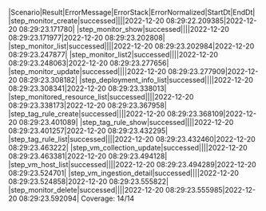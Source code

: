 |Scenario|Result|ErrorMessage|ErrorStack|ErrorNormalized|StartDt|EndDt|
|step_monitor_create|successed||||2022-12-20 08:29:22.209385|2022-12-20 08:29:23.171780|
|step_monitor_show|successed||||2022-12-20 08:29:23.171977|2022-12-20 08:29:23.202808|
|step_monitor_list|successed||||2022-12-20 08:29:23.202984|2022-12-20 08:29:23.247877|
|step_monitor_list2|successed||||2022-12-20 08:29:23.248063|2022-12-20 08:29:23.277656|
|step_monitor_update|successed||||2022-12-20 08:29:23.277909|2022-12-20 08:29:23.308182|
|step_deployment_info_list|successed||||2022-12-20 08:29:23.308341|2022-12-20 08:29:23.338013|
|step_monitored_resource_list|successed||||2022-12-20 08:29:23.338173|2022-12-20 08:29:23.367958|
|step_tag_rule_create|successed||||2022-12-20 08:29:23.368109|2022-12-20 08:29:23.401089|
|step_tag_rule_show|successed||||2022-12-20 08:29:23.401257|2022-12-20 08:29:23.432295|
|step_tag_rule_list|successed||||2022-12-20 08:29:23.432460|2022-12-20 08:29:23.463222|
|step_vm_collection_update|successed||||2022-12-20 08:29:23.463381|2022-12-20 08:29:23.494128|
|step_vm_host_list|successed||||2022-12-20 08:29:23.494289|2022-12-20 08:29:23.524701|
|step_vm_ingestion_detail|successed||||2022-12-20 08:29:23.524858|2022-12-20 08:29:23.555822|
|step_monitor_delete|successed||||2022-12-20 08:29:23.555985|2022-12-20 08:29:23.592094|
Coverage: 14/14
